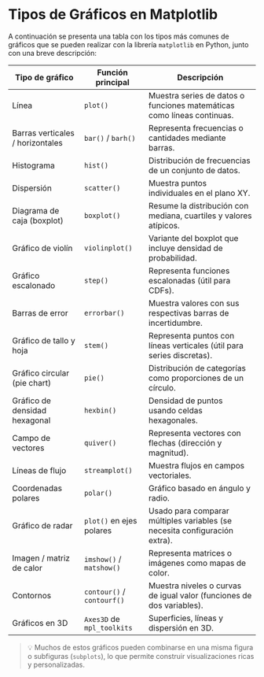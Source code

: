 # Tipos de Gráficos en Matplotlib

A continuación se presenta una tabla con los tipos más comunes de gráficos que se pueden realizar con la librería `matplotlib` en Python, junto con una breve descripción:

| Tipo de gráfico                     | Función principal         | Descripción                                                                 |
|------------------------------------|---------------------------|-----------------------------------------------------------------------------|
| Línea                              | `plot()`                  | Muestra series de datos o funciones matemáticas como líneas continuas.     |
| Barras verticales / horizontales   | `bar()` / `barh()`        | Representa frecuencias o cantidades mediante barras.                        |
| Histograma                         | `hist()`                  | Distribución de frecuencias de un conjunto de datos.                        |
| Dispersión                         | `scatter()`               | Muestra puntos individuales en el plano XY.                                |
| Diagrama de caja (boxplot)         | `boxplot()`               | Resume la distribución con mediana, cuartiles y valores atípicos.          |
| Gráfico de violín                  | `violinplot()`            | Variante del boxplot que incluye densidad de probabilidad.                 |
| Gráfico escalonado                 | `step()`                  | Representa funciones escalonadas (útil para CDFs).                          |
| Barras de error                    | `errorbar()`              | Muestra valores con sus respectivas barras de incertidumbre.               |
| Gráfico de tallo y hoja            | `stem()`                  | Representa puntos con líneas verticales (útil para series discretas).      |
| Gráfico circular (pie chart)       | `pie()`                   | Distribución de categorías como proporciones de un círculo.                |
| Gráfico de densidad hexagonal      | `hexbin()`                | Densidad de puntos usando celdas hexagonales.                              |
| Campo de vectores                  | `quiver()`                | Representa vectores con flechas (dirección y magnitud).                    |
| Líneas de flujo                    | `streamplot()`            | Muestra flujos en campos vectoriales.                                      |
| Coordenadas polares                | `polar()`                 | Gráfico basado en ángulo y radio.                                          |
| Gráfico de radar                   | `plot()` en ejes polares  | Usado para comparar múltiples variables (se necesita configuración extra). |
| Imagen / matriz de calor           | `imshow()` / `matshow()`  | Representa matrices o imágenes como mapas de color.                        |
| Contornos                          | `contour()` / `contourf()`| Muestra niveles o curvas de igual valor (funciones de dos variables).      |
| Gráficos en 3D                     | `Axes3D` de `mpl_toolkits`| Superficies, líneas y dispersión en 3D.                                    |

> 💡 Muchos de estos gráficos pueden combinarse en una misma figura o subfiguras (`subplots`), lo que permite construir visualizaciones ricas y personalizadas.

